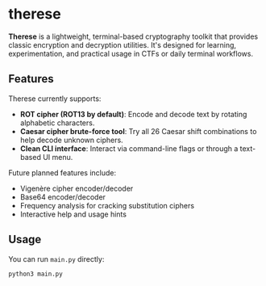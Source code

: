 # therese

**Therese** is a lightweight, terminal-based cryptography toolkit that provides classic encryption and decryption utilities. It's designed for learning, experimentation, and practical usage in CTFs or daily terminal workflows.

## Features

Therese currently supports:

- **ROT cipher (ROT13 by default)**: Encode and decode text by rotating alphabetic characters.
- **Caesar cipher brute-force tool**: Try all 26 Caesar shift combinations to help decode unknown ciphers.
- **Clean CLI interface**: Interact via command-line flags or through a text-based UI menu.

Future planned features include:

- Vigenère cipher encoder/decoder
- Base64 encoder/decoder
- Frequency analysis for cracking substitution ciphers
- Interactive help and usage hints

## Usage

You can run `main.py` directly:

```bash
python3 main.py
